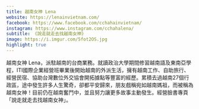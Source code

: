 ```yaml
---
title: 越南女神 Lena
website: https://lenainvietnam.com/
facebook: https://www.facebook.com/cchahainvietnam/
instagram: https://www.instagram.com/cchahalena/
subtitle: 《說走就走去找越南女神》
image: https://i.imgur.com/5fot2OS.jpg
highlight: true
---
```


越南女神 Lena，派駐越南的台商業務。就讀政治大學期間修習越南語及東南亞學程，ITI國際企業經營班畢業後開始越南的外派生活，擁有越南工作、自助旅行、經營民宿、協助台灣數位外交協會開拓據點等豐富的經歷。累積去過越南27個行政區，途中發生許多人生驚奇，卻都平安歸來，朋友戲稱宛如越南媽祖，而被稱為越南女神！目前仍在越南奮鬥中，並且努力讓更多故事主動發生。經營臉書專頁「說走就走去找越南女神」。